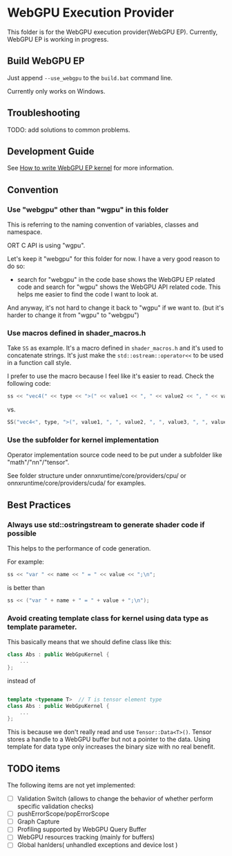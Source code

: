 # WebGPU Execution Provider

This folder is for the WebGPU execution provider(WebGPU EP). Currently, WebGPU EP is working in progress.

## Build WebGPU EP

Just append `--use_webgpu` to the `build.bat` command line.

Currently only works on Windows.

## Troubleshooting

TODO: add solutions to common problems.

## Development Guide

See [How to write WebGPU EP kernel](./How_to_Write_WebGPU_EP_Kernel.md) for more information.

## Convention

### Use "webgpu" other than "wgpu" in this folder

This is referring to the naming convention of variables, classes and namespace.

ORT C API is using "wgpu".

Let's keep it "webgpu" for this folder for now. I have a very good reason to do so:

- search for "webgpu" in the code base shows the WebGPU EP related code and search for "wgpu" shows the WebGPU API related code. This helps me easier to find the code I want to look at.

And anyway, it's not hard to change it back to "wgpu" if we want to. (but it's harder to change it from "wgpu" to "webgpu")

### Use macros defined in shader_macros.h

Take `SS` as example. It's a macro defined in `shader_macros.h` and it's used to concatenate strings. It's just make the `std::ostream::operator<<` to be used in a function call style.

I prefer to use the macro because I feel like it's easier to read. Check the following code:

```cpp
ss << "vec4(" << type << ">(" << value1 << ", " << value2 << ", " << value3 << ", " << value4 << ")";
```

vs.

```cpp
SS("vec4<", type, ">(", value1, ", ", value2, ", ", value3, ", ", value4, ")");
```

### Use the subfolder for kernel implementation

Operator implementation source code need to be put under a subfolder like "math"/"nn"/"tensor".

See folder structure under onnxruntime/core/providers/cpu/ or onnxruntime/core/providers/cuda/ for examples.

## Best Practices

### Always use std::ostringstream to generate shader code if possible

This helps to the performance of code generation.

For example:

```cpp
ss << "var " << name << " = " << value << ";\n";
```

is better than

```cpp
ss << ("var " + name + " = " + value + ";\n");
```

### Avoid creating template class for kernel using data type as template parameter.

This basically means that we should define class like this:

```cpp
class Abs : public WebGpuKernel {
    ...
};
```

instead of

```cpp

template <typename T>  // T is tensor element type
class Abs : public WebGpuKernel {
    ...
};
```

This is because we don't really read and use `Tensor::Data<T>()`. Tensor stores a handle to a WebGPU buffer but not a pointer to the data. Using template for data type only increases the binary size with no real benefit.

## TODO items

The following items are not yet implemented:

- [ ] Validation Switch (allows to change the behavior of whether perform specific validation checks)
- [ ] pushErrorScope/popErrorScope
- [ ] Graph Capture
- [ ] Profiling supported by WebGPU Query Buffer
- [ ] WebGPU resources tracking (mainly for buffers)
- [ ] Global hanlders( unhandled exceptions and device lost )
